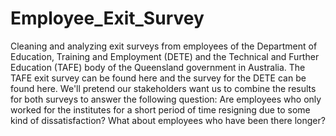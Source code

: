 # Employee_Exit_Survey
Cleaning and analyzing exit surveys from employees of the Department of Education, Training and Employment (DETE) and the Technical and Further Education (TAFE) body of the Queensland government in Australia. The TAFE exit survey can be found here and the survey for the DETE can be found here.  We'll pretend our stakeholders want us to combine the results for both surveys to answer the following question:  Are employees who only worked for the institutes for a short period of time resigning due to some kind of dissatisfaction? What about employees who have been there longer?
